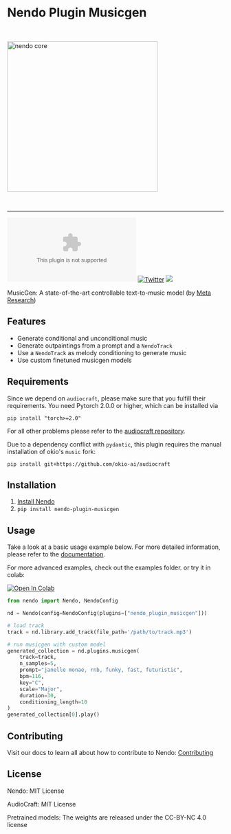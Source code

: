 # Nendo Plugin Musicgen 

<br>
<p align="left">
    <img src="https://okio.ai/docs/assets/nendo_core_logo.png" width="350" alt="nendo core">
</p>
<br>

---

![Documentation](https://img.shields.io/website/https/nendo.ai)
[![Twitter](https://img.shields.io/twitter/url/https/twitter.com/okio_ai.svg?style=social&label=Follow%20%40okio_ai)](https://twitter.com/okio_ai) [![](https://dcbadge.vercel.app/api/server/XpkUsjwXTp?compact=true&style=flat)](https://discord.gg/XpkUsjwXTp)

MusicGen: A state-of-the-art controllable text-to-music model (by [Meta Research](https://github.com/facebookresearch/audiocraft))

## Features

- Generate conditional and unconditional music
- Generate outpaintings from a prompt and a `NendoTrack`
- Use a `NendoTrack` as melody conditioning to generate music
- Use custom finetuned musicgen models

## Requirements

Since we depend on `audiocraft`, please make sure that you fulfill their requirements. 
You need Pytorch 2.0.0 or higher, which can be installed via

`pip install "torch>=2.0"`

For all other problems please refer to the [audiocraft repository](https://github.com/facebookresearch/audiocraft/).

Due to a dependency conflict with `pydantic`, this plugin requires the manual installation of okio's `music` fork:

`pip install git+https://github.com/okio-ai/audiocraft`

## Installation

1. [Install Nendo](https://github.com/okio-ai/nendo#installation)
2. `pip install nendo-plugin-musicgen`

## Usage

Take a look at a basic usage example below. 
For more detailed information, please refer to the [documentation](https://okio.ai/docs/plugins).

For more advanced examples, check out the examples folder.
or try it in colab:

<a target="_blank" href="https://colab.research.google.com/drive/1krbzz1OqwCXcLWm5JUIa-otas4TeKZCt?usp=sharing">
    <img src="https://colab.research.google.com/assets/colab-badge.svg" alt="Open In Colab"/>
</a>


```python
from nendo import Nendo, NendoConfig

nd = Nendo(config=NendoConfig(plugins=["nendo_plugin_musicgen"]))

# load track
track = nd.library.add_track(file_path='/path/to/track.mp3')

# run musicgen with custom model
generated_collection = nd.plugins.musicgen(
    track=track,
    n_samples=5,
    prompt="janelle monae, rnb, funky, fast, futuristic",
    bpm=116,
    key="C",
    scale="Major",
    duration=30,
    conditioning_length=10
)
generated_collection[0].play()
```

## Contributing

Visit our docs to learn all about how to contribute to Nendo: [Contributing](https://okio.ai/docs/contributing/)


## License 

Nendo: MIT License

AudioCraft: MIT License

Pretrained models: The weights are released under the CC-BY-NC 4.0 license